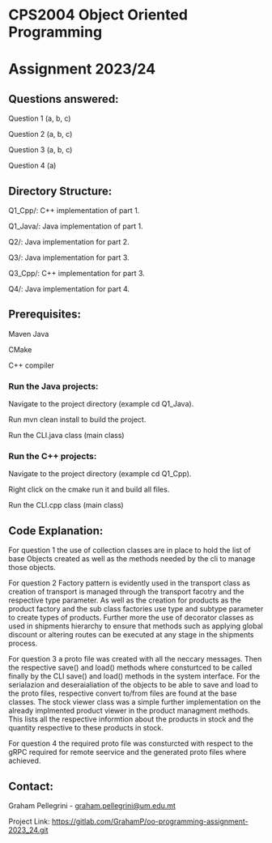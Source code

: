 # CPS2004 Object Oriented Programming
# Assignment 2023/24

## Questions answered:
Question 1 (a, b, c)

Question 2 (a, b, c)

Question 3 (a, b, c)

Question 4 (a)


## Directory Structure:

Q1_Cpp/: C++ implementation of part 1.

Q1_Java/: Java implementation of part 1.

Q2/: Java implementation for part 2.

Q3/: Java implementation for part 3.

Q3_Cpp/: C++ implementation for part 3.

Q4/: Java implementation for part 4.


## Prerequisites:
Maven Java

CMake

C++ compiler

### Run the Java projects:

Navigate to the project directory (example cd Q1_Java).

Run mvn clean install to build the project.

Run the CLI.java class (main class)

### Run the C++ projects:

Navigate to the project directory (example cd Q1_Cpp).

Right click on the cmake run it and build all files.

Run the CLI.cpp class (main class)

## Code Explanation:

For question 1 the use of collection classes are in place to hold the list of base 
Objects created as well as the methods needed by the cli to manage those objects.


For question 2 Factory pattern is evidently used in the transport class as creation of transport is managed through the transport facotry and the respective type parameter.
As well as the creation for products as the product factory and the sub class factories use type and subtype parameter to create types of products.
Further more the use of decorator classes as used in shipments hierarchy to ensure that methods such as applying global discount or altering routes
can be executed at any stage in the shipments process.


For question 3 a proto file was created with all the neccary messages. Then the respective save() and load() methods where consturtced to be called 
finally by the CLI save() and load() methods in the system interface. For the serialazion and deseraialiation of the objects to be able to save and load
to the proto files, respective convert to/from files are found at the base classes.
The stock viewer class was a simple further implementation on the already implmented product viewer in the product managment methods.
This lists all the respective informtion about the products in stock and the quantity respective to these products in stock.


For question 4 the required proto file was consturcted with respect to the gRPC required for remote seervice and the generated proto files where achieved.


## Contact:
Graham Pellegrini - graham.pellegrini@um.edu.mt


Project Link: https://gitlab.com/GrahamP/oo-programming-assignment-2023_24.git
